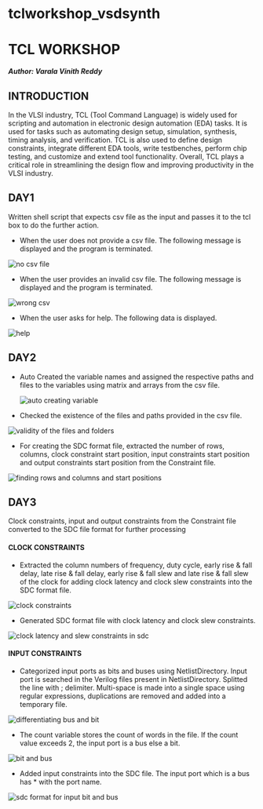# tclworkshop_vsdsynth
# TCL WORKSHOP
__*Author: Varala Vinith Reddy*__

## INTRODUCTION

In the VLSI industry, TCL (Tool Command Language) is widely used for scripting and automation in electronic design automation (EDA) tasks. It is used for tasks such as automating design setup, simulation, synthesis, timing analysis, and verification. TCL is also used to define design constraints, integrate different EDA tools, write testbenches, perform chip testing, and customize and extend tool functionality. Overall, TCL plays a critical role in streamlining the design flow and improving productivity in the VLSI industry.

## DAY1

Written shell script that expects csv file as the input and passes it to the tcl box to do the further action.
+ When the user does not provide a csv file. The following message is displayed and the program is terminated.
  
![no csv file](https://github.com/vinithreddyvarala/tclworkshop_vsdsynth/assets/138814647/2825f0da-6aaf-41ca-a3e1-efea73afab74)


+ When the user provides an invalid csv file. The following message is displayed and the program is terminated.
  
![wrong csv](https://github.com/vinithreddyvarala/tclworkshop_vsdsynth/assets/138814647/42870b70-e2ed-478c-8277-9969380871e1)


+ When the user asks for help. The following data is displayed.

![help](https://github.com/vinithreddyvarala/tclworkshop_vsdsynth/assets/138814647/78439e0f-7c88-4837-98bd-ac7de11b0dcd)


## DAY2

+ Auto Created the variable names and assigned the respective paths and files to the variables using matrix and arrays from the csv file.

  ![auto creating variable ](https://github.com/vinithreddyvarala/tclworkshop_vsdsynth/assets/138814647/cfa43087-1d1a-445a-aeca-b92fee24a9bb)


+ Checked the existence of the files and paths provided in the csv file.
  
![validity of the files and folders](https://github.com/vinithreddyvarala/tclworkshop_vsdsynth/assets/138814647/d0784ad8-8277-4654-b3e5-a269e59bc49e)

+ For creating the SDC format file, extracted the number of rows, columns, clock constraint start position, input constraints start position and output constraints start position from the Constraint file.
  
![finding rows and columns and start positions ](https://github.com/vinithreddyvarala/tclworkshop_vsdsynth/assets/138814647/da173c8b-6d10-47e1-88f2-763673bf7822)


## DAY3

Clock constraints, input and output constraints from the Constraint file converted to the SDC file format for further processing

#### CLOCK CONSTRAINTS

+ Extracted the column numbers of frequency, duty cycle, early rise & fall delay, late rise & fall delay, early rise & fall slew and late rise & fall slew of the clock for adding clock latency and clock slew constraints into the SDC format file.

![clock constraints](https://github.com/vinithreddyvarala/tclworkshop_vsdsynth/assets/138814647/1de8f922-460b-4ce8-bf0c-28507a6999d0)


+ Generated SDC format file with clock latency and clock slew constraints.
  
![clock latency and slew constraints in sdc](https://github.com/vinithreddyvarala/tclworkshop_vsdsynth/assets/138814647/329af6bf-65a5-4e98-a889-5e06fd839a92)


#### INPUT CONSTRAINTS

+ Categorized input ports as bits and buses using NetlistDirectory. Input port is searched in the Verilog files present in NetlistDirectory. Splitted the line with ; delimiter. Multi-space is made into a single space using regular expressions, duplications are removed and added into a temporary file.
  
![differentiating bus and bit](https://github.com/vinithreddyvarala/tclworkshop_vsdsynth/assets/138814647/bc9127ac-3e44-4647-b0ee-062a01567362)


+ The count variable stores the count of words in the file. If the count value exceeds 2, the input port is a bus else a bit.
  
![bit and bus](https://github.com/vinithreddyvarala/tclworkshop_vsdsynth/assets/138814647/a336cb25-da9d-4f19-8e4d-f7f5b4e808e2)


+ Added input constraints into the SDC file. The input port which is a bus has * with the port name.

![sdc format for input bit and bus](https://github.com/vinithreddyvarala/tclworkshop_vsdsynth/assets/138814647/ff7bf46e-0b9c-45a5-89ba-8f463ea7c509)

  

